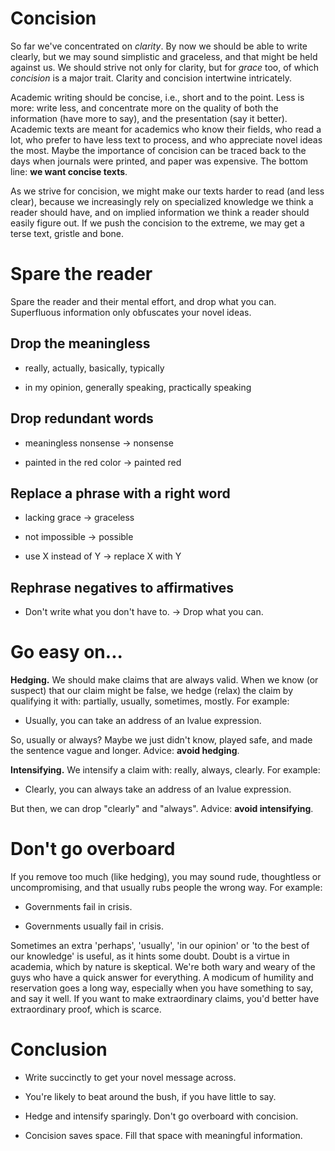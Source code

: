 # Concision

So far we've concentrated on *clarity*.  By now we should be able to
write clearly, but we may sound simplistic and graceless, and that
might be held against us.  We should strive not only for clarity, but
for *grace* too, of which *concision* is a major trait.  Clarity and
concision intertwine intricately.

Academic writing should be concise, i.e., short and to the point.
Less is more: write less, and concentrate more on the quality of both
the information (have more to say), and the presentation (say it
better).  Academic texts are meant for academics who know their
fields, who read a lot, who prefer to have less text to process, and
who appreciate novel ideas the most.  Maybe the importance of
concision can be traced back to the days when journals were printed,
and paper was expensive.  The bottom line: **we want concise texts**.

As we strive for concision, we might make our texts harder to read
(and less clear), because we increasingly rely on specialized
knowledge we think a reader should have, and on implied information we
think a reader should easily figure out.  If we push the concision to
the extreme, we may get a terse text, gristle and bone.

# Spare the reader

Spare the reader and their mental effort, and drop what you can.
Superfluous information only obfuscates your novel ideas.

## Drop the meaningless

* really, actually, basically, typically

* in my opinion, generally speaking, practically speaking

## Drop redundant words

* meaningless nonsense -> nonsense

* painted in the red color -> painted red

## Replace a phrase with a right word

* lacking grace -> graceless

* not impossible -> possible

* use X instead of Y -> replace X with Y

## Rephrase negatives to affirmatives

* Don't write what you don't have to. -> Drop what you can.

# Go easy on...

**Hedging.** We should make claims that are always valid.  When we
know (or suspect) that our claim might be false, we hedge (relax) the
claim by qualifying it with: partially, usually, sometimes, mostly.
For example:

* Usually, you can take an address of an lvalue expression.

So, usually or always?  Maybe we just didn't know, played safe, and
made the sentence vague and longer.  Advice: **avoid hedging**.

**Intensifying.** We intensify a claim with: really, always, clearly.
For example:

* Clearly, you can always take an address of an lvalue expression.

But then, we can drop "clearly" and "always".  Advice: **avoid
intensifying**.

# Don't go overboard

If you remove too much (like hedging), you may sound rude, thoughtless
or uncompromising, and that usually rubs people the wrong way.  For
example:

* Governments fail in crisis.

* Governments usually fail in crisis.

Sometimes an extra 'perhaps', 'usually', 'in our opinion' or 'to the
best of our knowledge' is useful, as it hints some doubt.  Doubt is a
virtue in academia, which by nature is skeptical.  We're both wary and
weary of the guys who have a quick answer for everything.  A modicum
of humility and reservation goes a long way, especially when you have
something to say, and say it well.  If you want to make extraordinary
claims, you'd better have extraordinary proof, which is scarce.

# Conclusion

* Write succinctly to get your novel message across.

* You're likely to beat around the bush, if you have little to say.

* Hedge and intensify sparingly.  Don't go overboard with concision.

* Concision saves space.  Fill that space with meaningful information.
